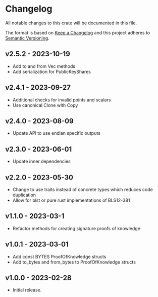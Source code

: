 # Changelog

All notable changes to this crate will be documented in this file.

The format is based on [Keep a Changelog](http://keepachangelog.com/en/1.0.0/)
and this project adheres to [Semantic Versioning](https://semver.org/spec/v2.0.0.html).

## v2.5.2 - 2023-10-19

- Add to and from Vec methods
- Add serialization for PublicKeyShares

## v2.4.1 - 2023-09-27

- Additional checks for invalid points and scalars
- Use canonical Clone with Copy

## v2.4.0 - 2023-08-09

- Update API to use endian specific outputs

## v2.3.0 - 2023-06-01

- Update inner dependencies

## v2.2.0 - 2023-05-30

- Change to use traits instead of concrete types which reduces code duplication
- Allow for blst or pure rust implementations of BLS12-381

## v1.1.0 - 2023-03-1

- Refactor methods for creating signature proofs of knowledge

## v1.0.1 - 2023-03-01

- Add const BYTES ProofOfKnowledge structs
- Add to_bytes and from_bytes to ProofOfKnowledge structs

## v1.0.0 - 2023-02-28

- Initial release.
